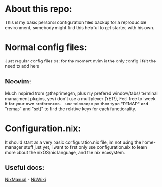 # About this repo:
This is my basic personal configuration files backup for a reproducible environment, somebody might find this helpful to get started with his own.
# Normal config files:
Just regular config files
ps: for the moment nvim is the only config i felt the need to add here
## Neovim:
Much inspired from @theprimegen, plus my prefered window/tabs/ terminal managment plugins, yes i don't use a multiplexer (YET!),
Feel free to tweek it for your own preferences. - use telescope <leader>ps then type "REMAP" and "remap" and "set(" to find the relative keys for each functionality.
# Configuration.nix:
It should start as a very basic configuration.nix file, im not using the home-manager stuff just yet, i want to first only use configuration.nix to learn more about the nixOS/nix language, and the nix ecosystem.
## Useful docs:
[NixManual](https://nixos.org/manual/nixos/stable/) - [NixWiki](https://nixos.wiki/wiki/Main_Page)
